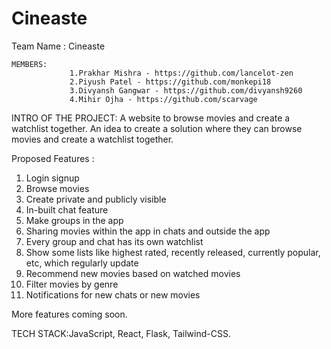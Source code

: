 # Cineaste
Team Name : Cineaste

	MEMBERS:
                 1.Prakhar Mishra - https://github.com/lancelot-zen
                 2.Piyush Patel - https://github.com/monkepi18
                 3.Divyansh Gangwar - https://github.com/divyansh9260
                 4.Mihir Ojha - https://github.com/scarvage

INTRO OF THE PROJECT: A website to browse movies and create a watchlist together. An idea to create a solution
where they can browse movies and create a watchlist together.
 
Proposed Features : 
1. Login signup
2. Browse movies
3. Create private and publicly visible
4. In-built chat feature
5. Make groups in the app
6. Sharing movies within the app in chats and outside the app
7. Every group and chat has its own watchlist
8. Show some lists like highest rated, recently released, currently popular, etc, which regularly update
9. Recommend new movies based on watched movies
10. Filter movies by genre
11. Notifications for new chats or new movies

More features coming soon.

TECH STACK:JavaScript, React, Flask, Tailwind-CSS.
